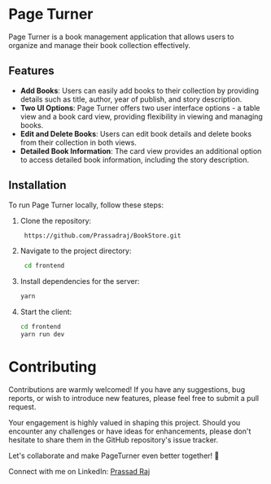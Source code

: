 # Page Turner

Page Turner is a book management application that allows users to organize and manage their book collection effectively.

## Features

- **Add Books**: Users can easily add books to their collection by providing details such as title, author, year of publish, and story description.
- **Two UI Options**: Page Turner offers two user interface options - a table view and a book card view, providing flexibility in viewing and managing books.
- **Edit and Delete Books**: Users can edit book details and delete books from their collection in both views.
- **Detailed Book Information**: The card view provides an additional option to access detailed book information, including the story description.

## Installation

To run Page Turner locally, follow these steps:

1. Clone the repository:

   ```bash
    https://github.com/Prassadraj/BookStore.git
2. Navigate to the project directory:
   ```bash
    cd frontend
3. Install dependencies for the server:
   ```bash
   yarn
4. Start the client:
    ```bash
    cd frontend
    yarn run dev


 # Contributing
 Contributions are warmly welcomed! If you have any suggestions, bug reports, or wish to introduce new features, please feel free to submit a pull request.

Your engagement is highly valued in shaping this project. Should you encounter any challenges or have ideas for enhancements, please don't hesitate to share them in the GitHub repository's issue tracker.

Let's collaborate and make PageTurner even better together! 🚀

Connect with me on LinkedIn: [Prassad Raj](https://www.linkedin.com/in/prassad-raj-54805123a/)
